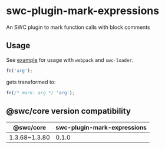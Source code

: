 # swc-plugin-mark-expressions
An SWC plugin to mark function calls with block comments

## Usage
See [example](https://github.com/dm33tri/swc-plugin-mark-expressions/tree/master/example) for usage with `webpack` and `swc-loader`.

```javascript
fn('arg');
```

gets transformed to:

```javascript
fn(/* mark: arg */ 'arg');
```

## @swc/core version compatibility

| @swc/core     | swc-plugin-mark-expressions |
|---------------|-----------------------------|
| 1.3.68~1.3.80 | 0.1.0                       |